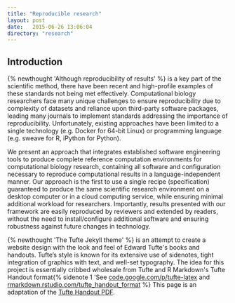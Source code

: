 ```yaml
---
title: "Reproducible research"
layout: post
date:   2015-06-26 13:06:04
directory: "research"
---
```


## Introduction

{% newthought 'Although reproducibility of results' %} is a key part of the scientific method, there have been recent and high-profile examples of these standards not being met effectively. Computational biology researchers face many unique challenges to ensure reproducibility due to complexity of datasets and reliance upon third-party software packages, leading many journals to implement standards addressing the importance of reproducibility. <!--more--> Unfortunately, existing approaches have been limited to a single technology (e.g. Docker for 64-bit Linux) or programming language (e.g. sweave for R, iPython for Python).  

We present an approach that integrates established software engineering tools to produce complete reference computation environments for computational biology research, containing all software and configuration necessary to reproduce computational results in a language-independent manner. Our approach is the first to use a single recipe (specification) guaranteed to produce the same scientific research environment on a desktop computer or in a cloud computing service, while ensuring minimal additional workload for researchers.   Importantly, results presented with our framework are easily reproduced by reviewers and extended by readers, without the need to install/configure additional software and ensuring robustness against future changes in technology.

{% newthought 'The Tufte Jekyll theme' %} is an attempt to create a website design with the look and feel of Edward Tufte's books and handouts. Tufte’s style is known for its extensive use of sidenotes, tight integration of graphics with text, and well-set typography.<!--more--> The idea for this project is essentially cribbed wholesale from Tufte and R Markdown's Tufte Handout format{% sidenote 1  'See [code.google.com/p/tufte-latex](https://code.google.com/p/tufte-latex') and [rmarkdown.rstudio.com/tufte_handout_format](http://rmarkdown.rstudio.com/tufte_handout_format.html) %} This page is an adaptation of the [Tufte Handout PDF](http://rmarkdown.rstudio.com/examples/tufte-handout.pdf).